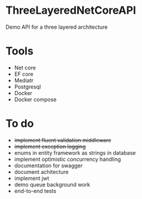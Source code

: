 # ThreeLayeredNetCoreAPI
Demo API for a three layered architecture

# Tools
- Net core
- EF core
- Mediatr
- Postgresql
- Docker
- Docker compose


# To do
- ~~implement fluent validation middleware~~
- ~~implement exception logging~~
- enums in entity framework as strings in database
- implement optimistic concurrency handling
- documentation for swagger
- document achitecture
- implement jwt
- demo queue background work
- end-to-end tests
